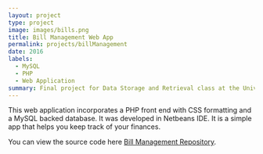 ```yaml
---
layout: project
type: project
image: images/bills.png
title: Bill Management Web App
permalink: projects/billManagement
date: 2016
labels:
  - MySQL
  - PHP
  - Web Application
summary: Final project for Data Storage and Retrieval class at the University of Hawaii at Manoa.
---
```


This web application incorporates a PHP front end with CSS formatting and a MySQL backed database.  It was developed in Netbeans IDE.  It is a simple app that helps you keep track of your finances.

You can view the source code here [Bill Management Repository](https://github.com/paniolonate/billManagement).




